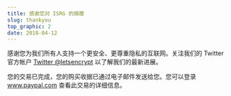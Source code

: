 ```yaml
---
title: 感谢您对 ISRG 的捐赠
slug: thankyou
top_graphic: 2
date: 2018-04-12
---
```


感谢您为我们所有人支持一个更安全、更尊重隐私的互联网。关注我们的 Twitter 官方帐户 [Twitter @letsencrypt](https://twitter.com/letsencrypt) 以了解我们的最新进展。

您的交易已完成，您的购买收据已通过电子邮件发送给您。您可以登录 <a href="https://www.paypal.com">www.paypal.com</a> 查看此交易的详细信息。

